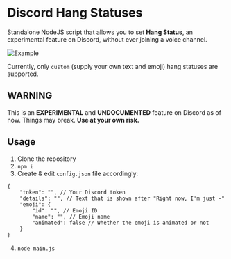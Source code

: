 # Discord Hang Statuses

Standalone NodeJS script that allows you to set **Hang Status**, an experimental feature on Discord, without ever joining a voice channel.

![Example](https://i.imgur.com/ZF1TQdR.png)

Currently, only `custom` (supply your own text and emoji) hang statuses are supported. 

## WARNING

This is an **EXPERIMENTAL** and **UNDOCUMENTED** feature on Discord as of now. Things may break. **Use at your own risk.**

## Usage

1. Clone the repository
2. `npm i`
3. Create & edit `config.json` file accordingly:
```
{
    "token": "", // Your Discord token
    "details": "", // Text that is shown after "Right now, I'm just -"
    "emoji": {
        "id": "", // Emoji ID
        "name": "", // Emoji name
        "animated": false // Whether the emoji is animated or not
    }
}
```
4. `node main.js`
